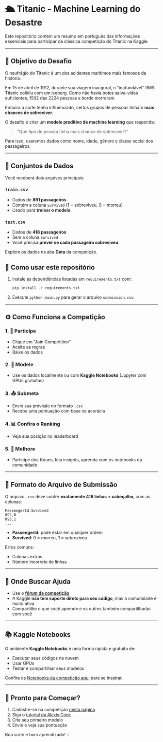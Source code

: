 # 🛳 Titanic - Machine Learning do Desastre

Este repositório contém um resumo em português das informações essenciais para participar da clássica competição do Titanic na Kaggle.

---

## 🎯 Objetivo do Desafio

O naufrágio do Titanic é um dos acidentes marítimos mais famosos da história.

Em 15 de abril de 1912, durante sua viagem inaugural, o "inafundável" RMS Titanic colidiu com um iceberg. Como não havia botes salva-vidas suficientes, 1502 das 2224 pessoas a bordo morreram.

Embora a sorte tenha influenciado, certos grupos de pessoas tinham **mais chances de sobreviver**.

O desafio é criar um **modelo preditivo de machine learning** que responda:

> "Que tipo de pessoa tinha mais chance de sobreviver?"

Para isso, usaremos dados como nome, idade, gênero e classe social dos passageiros.

---

## 📁 Conjuntos de Dados

Você receberá dois arquivos principais:

### `train.csv`

- Dados de **891 passageiros**
- Contém a coluna `Survived` (1 = sobreviveu, 0 = morreu)
- Usado para **treinar o modelo**

### `test.csv`

- Dados de **418 passageiros**
- Sem a coluna `Survived`
- Você precisa **prever se cada passageiro sobreviveu**

Explore os dados na aba **Data** da competição.
## 🔧 Como usar este repositório

1. Instale as dependências listadas em `requirements.txt` com:
   ```bash
   pip install -r requirements.txt
   ```
2. Execute `python main.py` para gerar o arquivo `submission.csv`.


---

## ⚙ Como Funciona a Competição

### 1. 📝 Participe

- Clique em "Join Competition"
- Aceite as regras
- Baixe os dados

### 2. 🧪 Modele

- Use os dados localmente ou com **Kaggle Notebooks** (Jupyter com GPUs gratuitas)

### 3. 📤 Submeta

- Envie sua previsão no formato `.csv`
- Receba uma pontuação com base na acurácia

### 4. 📊 Confira o Ranking

- Veja sua posição no leaderboard

### 5. 🔁 Melhore

- Participe dos fóruns, leia insights, aprenda com os notebooks da comunidade

---

## 📄 Formato do Arquivo de Submissão

O arquivo `.csv` deve conter **exatamente 418 linhas + cabeçalho**, com as colunas:

```csv
PassengerId,Survived
892,0
893,1
...
```

- **PassengerId**: pode estar em qualquer ordem
- **Survived**: 0 = morreu, 1 = sobreviveu

Erros comuns:

- Colunas extras
- Número incorreto de linhas

---

## 💬 Onde Buscar Ajuda

- Use o [**fórum da competição**](https://www.kaggle.com/c/titanic/discussion)
- A Kaggle **não tem suporte direto para seu código**, mas a comunidade é muito ativa
- Compartilhe o que você aprende e os outros também compartilharão com você

---

## 📚 Kaggle Notebooks

O ambiente **Kaggle Notebooks** é uma forma rápida e gratuita de:

- Executar seus códigos na nuvem
- Usar GPUs
- Testar e compartilhar seus modelos

Confira os [Notebooks da competição aqui](https://www.kaggle.com/c/titanic/code) para se inspirar.

---

## 🚀 Pronto para Começar?

1. Cadastre-se na competição [nesta página](https://www.kaggle.com/c/titanic)
2. Siga o [tutorial da Alexis Cook](https://www.kaggle.com/code/alexisbcook/titanic-tutorial)
3. Crie seu primeiro modelo
4. Envie e veja sua pontuação

Boa sorte e bom aprendizado! 💡

